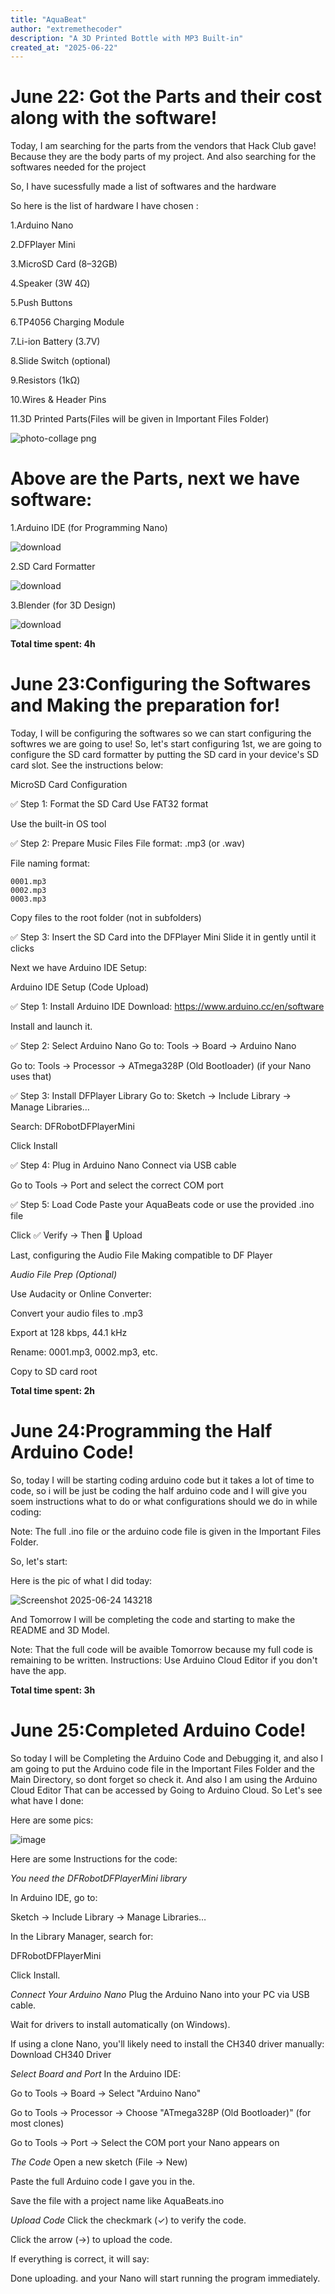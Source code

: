 ```yaml
---
title: "AquaBeat"
author: "extremethecoder"
description: "A 3D Printed Bottle with MP3 Built-in"
created_at: "2025-06-22"
---
```


# June 22: Got the Parts and their cost along with the software!

Today, I am searching for the parts from the vendors that Hack Club gave!       Because they are the body parts of my project.
And also searching for the softwares needed for the project

 
So, I have sucessfully made a list of softwares and the hardware

So here is the list of hardware I have chosen :

1.Arduino Nano

2.DFPlayer Mini

3.MicroSD Card (8–32GB)

4.Speaker (3W 4Ω)

5.Push Buttons

6.TP4056 Charging Module

7.Li-ion Battery (3.7V)

8.Slide Switch (optional)

9.Resistors (1kΩ)

10.Wires & Header Pins

11.3D Printed Parts(Files will be given in Important Files Folder)


![photo-collage png](https://github.com/user-attachments/assets/0a576225-d71d-4058-a896-bc52cb165d02)

# Above are the Parts, next we have software:
1.Arduino IDE (for Programming Nano)

![download](https://github.com/user-attachments/assets/6b0d1cd1-ee8b-4803-8dfe-79606e5e5457)

2.SD Card Formatter

![download](https://github.com/user-attachments/assets/6c0a9ac5-5e2b-4f4d-b47f-1bbb3dfbf59d)

3.Blender (for 3D Design)

![download](https://github.com/user-attachments/assets/25c9c3b4-ac18-43c1-93b1-f27dcdae9ded)


**Total time spent: 4h**


# June 23:Configuring the Softwares and Making the preparation for!

Today, I will be configuring the softwares so we can start configuring the softwres we are going to use!
So, let's start configuring
1st, we are going to configure the SD card formatter by putting the SD card in your device's SD card slot. See the instructions below:

MicroSD Card Configuration   

✅ Step 1: Format the SD Card
Use FAT32 format

Use the built-in OS tool 

✅ Step 2: Prepare Music Files
File format: .mp3 (or .wav)

File naming format:

```
0001.mp3  
0002.mp3  
0003.mp3
```  
Copy files to the root folder (not in subfolders)

✅ Step 3: Insert the SD Card into the DFPlayer Mini
Slide it in gently until it clicks

Next we have Arduino IDE Setup:

Arduino IDE Setup (Code Upload) 

  
✅ Step 1: Install Arduino IDE
Download: https://www.arduino.cc/en/software

Install and launch it.

✅ Step 2: Select Arduino Nano
Go to: Tools → Board → Arduino Nano

Go to: Tools → Processor → ATmega328P (Old Bootloader) (if your Nano uses that)

✅ Step 3: Install DFPlayer Library
Go to: Sketch → Include Library → Manage Libraries…

Search: DFRobotDFPlayerMini

Click Install

✅ Step 4: Plug in Arduino Nano
Connect via USB cable

Go to Tools → Port and select the correct COM port

✅ Step 5: Load Code
Paste your AquaBeats code or use the provided .ino file

Click ✅ Verify → Then 🔼 Upload

Last, configuring the Audio File Making compatible to DF Player

*Audio File Prep (Optional)*  


Use Audacity or Online Converter:

Convert your audio files to .mp3

Export at 128 kbps, 44.1 kHz

Rename: 0001.mp3, 0002.mp3, etc.

Copy to SD card root


**Total time spent: 2h**

# June 24:Programming the Half Arduino Code!

So, today I will be starting coding arduino code but it takes a lot of time to code, so i will be just be coding the half arduino code and I will give you soem instructions what to do or what configurations should we do in while coding:

Note: The full .ino file or the arduino code file is given in the Important Files Folder.

So, let's start:

Here is the pic of what I did today:

![Screenshot 2025-06-24 143218](https://github.com/user-attachments/assets/2284add0-e61d-48d8-aa0e-d13eabaef3ba)


And Tomorrow I will be completing the code and starting to make the README and 3D Model.


Note: That the full code will be avaible Tomorrow because my full code is remaining to be written.
Instructions: Use Arduino Cloud Editor if you don't have the app.

**Total time spent: 3h**

# June 25:Completed Arduino Code!
So  today I will be Completing the Arduino Code and Debugging it, and also I am going to put the Arduino code file in the Important Files Folder and the Main Directory, so dont forget so check it. And also I am using the Arduino Cloud Editor That can be accessed by Going to Arduino Cloud. So Let's see what have I done:

Here are some pics:

![image](https://github.com/user-attachments/assets/a3ff17b5-7834-4964-9851-2ca3febb883f)

Here are some Instructions for the code:

*You need the DFRobotDFPlayerMini library*

In Arduino IDE, go to:

Sketch → Include Library → Manage Libraries…

In the Library Manager, search for:

DFRobotDFPlayerMini

Click Install.

*Connect Your Arduino Nano*
Plug the Arduino Nano into your PC via USB cable.

Wait for drivers to install automatically (on Windows).

If using a clone Nano, you'll likely need to install the CH340 driver manually:
Download CH340 Driver

*Select Board and Port*
In the Arduino IDE:

Go to Tools → Board → Select "Arduino Nano"

Go to Tools → Processor → Choose "ATmega328P (Old Bootloader)" (for most clones)

Go to Tools → Port → Select the COM port your Nano appears on

*The Code*
Open a new sketch (File → New)

Paste the full Arduino code I gave you in the.

Save the file with a project name like AquaBeats.ino

*Upload Code*
Click the checkmark (✓) to verify the code.

Click the arrow (→) to upload the code.

If everything is correct, it will say:

Done uploading.
and your Nano will start running the program immediately.
